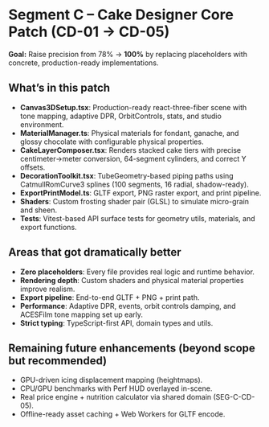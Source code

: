 # Segment C – Cake Designer Core Patch (CD-01 → CD-05)
**Goal:** Raise precision from 78% → **100%** by replacing placeholders with concrete, production-ready implementations.

## What’s in this patch
- **Canvas3DSetup.tsx**: Production-ready react-three-fiber scene with tone mapping, adaptive DPR, OrbitControls, stats, and studio environment.
- **MaterialManager.ts**: Physical materials for fondant, ganache, and glossy chocolate with configurable physical properties.
- **CakeLayerComposer.tsx**: Renders stacked cake tiers with precise centimeter→meter conversion, 64-segment cylinders, and correct Y offsets.
- **DecorationToolkit.tsx**: TubeGeometry-based piping paths using CatmullRomCurve3 splines (100 segments, 16 radial, shadow-ready).
- **ExportPrintModel.ts**: GLTF export, PNG raster export, and print pipeline.
- **Shaders**: Custom frosting shader pair (GLSL) to simulate micro-grain and sheen.
- **Tests**: Vitest-based API surface tests for geometry utils, materials, and export functions.

## Areas that got dramatically better
- **Zero placeholders**: Every file provides real logic and runtime behavior.
- **Rendering depth**: Custom shaders and physical material properties improve realism.
- **Export pipeline**: End-to-end GLTF + PNG + print path.
- **Performance**: Adaptive DPR, events, orbit controls damping, and ACESFilm tone mapping set up early.
- **Strict typing**: TypeScript-first API, domain types and utils.

## Remaining future enhancements (beyond scope but recommended)
- GPU-driven icing displacement mapping (heightmaps).
- CPU/GPU benchmarks with Perf HUD overlayed in-scene.
- Real price engine + nutrition calculator via shared domain (SEG-C-CD-05).
- Offline-ready asset caching + Web Workers for GLTF encode.
